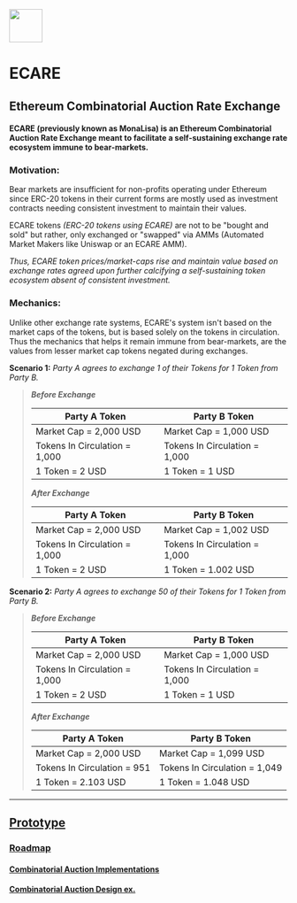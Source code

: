 <img src="https://github.com/jeyakatsa/monalisa/blob/main/assets/EcareIcon.png" width="60px">

# ECARE
## Ethereum Combinatorial Auction Rate Exchange

#### ECARE (previously known as MonaLisa) is an Ethereum Combinatorial Auction Rate Exchange meant to facilitate a self-sustaining exchange rate ecosystem immune to bear-markets. 

### Motivation:

Bear markets are insufficient for non-profits operating under Ethereum since ERC-20 tokens in their current forms are mostly used as investment contracts needing consistent investment to maintain their values.

ECARE tokens *(ERC-20 tokens using ECARE)* are not to be "bought and sold" but rather, only exchanged or "swapped" via AMMs (Automated Market Makers like Uniswap or an ECARE AMM). 

*Thus, ECARE token prices/market-caps rise and maintain value based on exchange rates agreed upon further calcifying a self-sustaining token ecosystem absent of consistent investment.*

### Mechanics:

Unlike other exchange rate systems, ECARE's system isn't based on the market caps of the tokens, but is based solely on the tokens in circulation. Thus the mechanics that helps it remain immune from bear-markets, are the values from lesser market cap tokens negated during exchanges. 

**Scenario 1:** *Party A agrees to exchange 1 of their Tokens for 1 Token from Party B.*

> ***Before Exchange***
> 
> | Party A Token                 | Party B Token                 |
> | ----------------------------- | ----------------------------- |
> | Market Cap = 2,000 USD        | Market Cap = 1,000 USD        |
> | Tokens In Circulation = 1,000 | Tokens In Circulation = 1,000 |
> | 1 Token = 2 USD               | 1 Token = 1 USD               |
> 
> ***After Exchange***
> 
> | Party A Token                 | Party B Token                 |
> | ----------------------------  | ----------------------------- |
> | Market Cap = 2,000 USD        | Market Cap = 1,002 USD        |
> | Tokens In Circulation = 1,000 | Tokens In Circulation = 1,000 |
> | 1 Token = 2 USD               | 1 Token = 1.002 USD           |

**Scenario 2:** *Party A agrees to exchange 50 of their Tokens for 1 Token from Party B.*

> ***Before Exchange***
> 
> | Party A Token                 | Party B Token                 |
> | ----------------------------- | ----------------------------- |
> | Market Cap = 2,000 USD        | Market Cap = 1,000 USD        |
> | Tokens In Circulation = 1,000 | Tokens In Circulation = 1,000 |
> | 1 Token = 2 USD               | 1 Token = 1 USD               |
> 
> ***After Exchange***
> 
> | Party A Token                 | Party B Token                  |
> | ----------------------------- | ------------------------------ |
> | Market Cap = 2,000 USD        | Market Cap = 1,099 USD         |
> | Tokens In Circulation = 951   | Tokens In Circulation = 1,049  |
> | 1 Token = 2.103 USD           | 1 Token = 1.048 USD            |

--------------------------------------------------

## [Prototype](https://github.com/jeyakatsa/monalisa/tree/main/MVP)
### [Roadmap](https://github.com/jeyakatsa/monalisa/blob/main/MVP/Readme.md)

#### [Combinatorial Auction Implementations](https://www.sciencedirect.com/topics/computer-science/combinatorial-auction)

#### [Combinatorial Auction Design ex.](https://www.jstor.org/stable/4133996)

